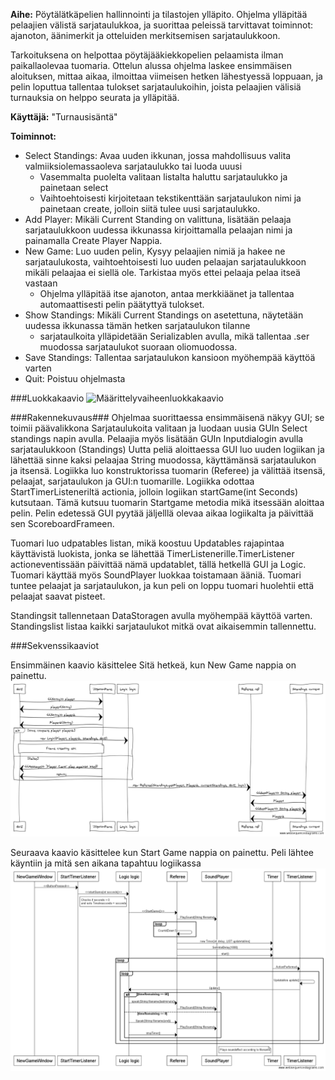 **Aihe:** Pöytälätkäpelien hallinnointi ja tilastojen ylläpito. Ohjelma ylläpitää pelaajien välistä sarjataulukkoa, ja suorittaa peleissä
tarvittavat toiminnot:  ajanoton, äänimerkit ja otteluiden merkitsemisen sarjataulukkoon. 

Tarkoituksena on helpottaa pöytäjääkiekkopelien pelaamista ilman paikallaolevaa tuomaria. Ottelun alussa ohjelma laskee ensimmäisen aloituksen,
mittaa aikaa, ilmoittaa viimeisen hetken lähestyessä loppuaan, ja pelin loputtua tallentaa tulokset 
sarjataulukoihin, joista pelaajien välisiä turnauksia on helppo seurata ja ylläpitää.

**Käyttäjä:** "Turnausisäntä"

**Toiminnot:** 
  - Select Standings: Avaa uuden ikkunan, jossa mahdollisuus valita valmiiksiolemassaoleva sarjataulukko tai luoda uuusi
    - Vasemmalta puolelta valitaan listalta haluttu sarjataulukko ja painetaan select
    - Vaihtoehtoisesti kirjoitetaan tekstikenttään sarjataulukon nimi ja painetaan create, jolloin siitä tulee uusi sarjataulukko.
  - Add Player: Mikäli Current Standing on valittuna, lisätään pelaaja sarjataulukkoon uudessa ikkunassa kirjoittamalla pelaajan nimi ja painamalla Create Player Nappia. 
  - New Game: Luo uuden pelin, Kysyy pelaajien nimiä ja hakee ne sarjataulukosta, vaihtoehtoisesti luo uuden pelaajan sarjataulukkoon
    mikäli pelaajaa ei siellä ole. Tarkistaa myös ettei pelaaja pelaa itseä vastaan
    - Ohjelma ylläpitää itse ajanoton, antaa merkkiäänet ja tallentaa automaattisesti pelin päätyttyä tulokset. 
  -  Show Standings: Mikäli Current Standings on asetettuna, näytetään uudessa ikkunassa tämän hetken sarjataulukon tilanne
     - sarjataulkoita ylläpidetään Serializablen avulla, mikä tallentaa .ser muodossa sarjataulukot suoraan oliomuodossa.
  - Save Standings: Tallentaa sarjataulukon kansioon myöhempää käyttöä varten
  - Quit: Poistuu ohjelmasta
  


###Luokkakaavio
![Määrittelyvaiheenluokkakaavio](http://yuml.me/6caf1ddd)

###Rakennekuvaus###
  Ohjelmaa suorittaessa ensimmäisenä näkyy GUI; se toimii päävalikkona 
  Sarjataulukoita valitaan ja luodaan uusia GUIn Select standings napin avulla.
  Pelaajia myös lisätään GUIn Inputdialogin avulla sarjataulukkoon (Standings) 
  Uutta peliä aloittaessa GUI luo uuden logiikan ja lähettää sinne kaksi pelaajaa String muodossa, käyttämänsä sarjataulukon
  ja itsensä. Logiikka luo konstruktorissa tuomarin (Referee) ja välittää itsensä, pelaajat, sarjataulukon ja GUI:n tuomarille.  Logiikka odottaa StartTimerListeneriltä actionia, jolloin logiikan startGame(int Seconds) kutsutaan. Tämä kutsuu tuomarin Startgame metodia mikä itsessään aloittaa pelin. Pelin edetessä GUI pyytää jäljelllä olevaa aikaa logiikalta ja päivittää sen ScoreboardFrameen.
  

  Tuomari luo udpatables listan, mikä koostuu Updatables rajapintaa käyttävistä luokista, jonka se lähettää TimerListenerille.TimerListener actioneventissään päivittää nämä updatablet, tällä hetkellä GUI ja Logic.
  Tuomari käyttää myös SoundPlayer luokkaa toistamaan ääniä.
  Tuomari tuntee pelaajat ja sarjataulukon, ja kun peli on loppu tuomari huolehtii että pelaajat saavat pisteet.
  
  Standingsit tallennetaan DataStoragen avulla myöhempää käyttöä varten. Standingslist listaa kaikki sarjataulukot mitkä
  ovat aikaisemmin tallennettu.
  
  

###Sekvenssikaaviot

Ensimmäinen kaavio käsittelee Sitä hetkeä, kun New Game nappia on painettu. 
![Sekvenssi1](https://github.com/Antiik91/Tablehockey-gamehandler/blob/master/dokumentaatio/newGameButtonPressedSeq.png)

Seuraava kaavio käsittelee kun Start Game nappia on painettu. Peli lähtee käyntiin ja mitä sen aikana tapahtuu logiikassa
![Sekvenssi2](https://github.com/Antiik91/Tablehockey-gamehandler/blob/master/dokumentaatio/scoreboardupdatewithlogic.png)
